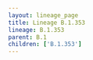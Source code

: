 ```yaml
---
layout: lineage_page
title: Lineage B.1.353
lineage: B.1.353
parent: B.1
children: ['B.1.353']
---
```

